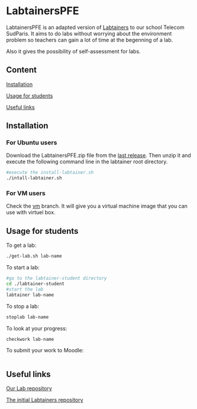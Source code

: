 # LabtainersPFE

LabtainersPFE is an adapted version of [Labtainers](https://github.com/mfthomps/Labtainers) to our school Telecom SudParis. 
It aims to do labs without worrying about the environment problem so teachers can gain a lot of time at the begenning of a lab.

Also it gives the possibility of self-assessment for labs. 
## Content
[Installation](#installation)

[Usage for students](#usage-for-students)

[Useful links](#useful-links)


## Installation 
### For Ubuntu users
Download the LabtainersPFE.zip file from the [last release](https://github.com/IlyesBenighil/LabtainersPFE/releases/latest).
Then unzip it and execute the following command line in the labtainer root directory.

```bash
#execute the install-labtainer.sh
./intall-labtainer.sh
```
### For VM users
Check the [vm](https://github.com/IlyesBenighil/LabtainersPFE/tree/vm) branch. It will give you a virtual machine image that you can use with virtuel box.

## Usage for students

To get a lab:
```bash
./get-lab.sh lab-name
```
To start a lab:
```bash
#go to the labtainer-student directory
cd ./labtainer-student
#start the lab
labtainer lab-name
```
To stop a lab:
```bash
stoplab lab-name
```
To look at your progress:
```bash
checkwork lab-name
```
To submit your work to Moodle:
```bash

```

## Useful links
[Our Lab repository](https://github.com/Ironem/LabsPFE) 

[The initial Labtainers repository](https://github.com/mfthomps/Labtainers)
